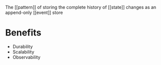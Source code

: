 The [[pattern]] of storing the complete history of [[state]] changes as an append-only [[event]] store

# Benefits

- Durability
- Scalability
- Observability